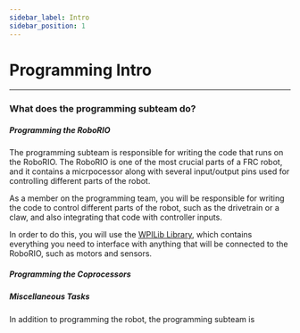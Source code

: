 ```yaml
---
sidebar_label: Intro
sidebar_position: 1
---
```


# Programming Intro

---

### What does the programming subteam do?

##### Programming the RoboRIO

The programming subteam is responsible for writing the code that runs on the RoboRIO. The RoboRIO is one of the most crucial parts of a FRC robot, and it contains a micrpocessor along with several input/output pins used for controlling different parts of the robot.

As a member on the programming team, you will be responsible for writing the code to control different parts of the robot, such as the drivetrain or a claw, and also integrating that code with controller inputs.

In order to do this, you will use the [WPILib Library](https://docs.wpilib.org/en/stable/), which contains everything you need to interface with anything that will be connected to the RoboRIO, such as motors and sensors.

##### Programming the Coprocessors

##### Miscellaneous Tasks

In addition to programming the robot, the programming subteam is
